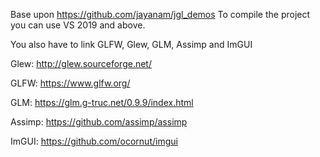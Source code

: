 Base upon https://github.com/jayanam/jgl_demos
To compile the project you can use VS 2019 and above.

You also have to link GLFW, Glew, GLM, Assimp and ImGUI

Glew:
http://glew.sourceforge.net/

GLFW:
https://www.glfw.org/

GLM:
https://glm.g-truc.net/0.9.9/index.html

Assimp:
https://github.com/assimp/assimp

ImGUI:
https://github.com/ocornut/imgui
